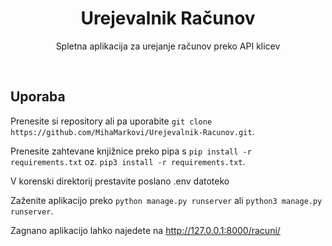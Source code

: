 <h1 align="center">Urejevalnik Računov</h1>
<p align="center">Spletna aplikacija za urejanje računov preko API klicev</p>
<br/>

## Uporaba
Prenesite si repository ali pa uporabite `git clone https://github.com/MihaMarkovi/Urejevalnik-Racunov.git`.

Prenesite zahtevane knjižnice preko pipa s `pip install -r requirements.txt` oz. `pip3 install -r requirements.txt`.

V korenski direktorij prestavite poslano .env datoteko

Zaženite aplikacijo preko `python manage.py runserver` ali `python3 manage.py runserver`.

Zagnano aplikacijo lahko najedete na http://127.0.0.1:8000/racuni/
